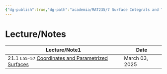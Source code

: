 ```yaml
---
{"dg-publish":true,"dg-path":"academia/MAT235/7 Surface Integrals and The Divergence Theorem/7 - Surface Integrals and The Divergence Theorem.md","permalink":"/academia/mat-235/7-surface-integrals-and-the-divergence-theorem/7-surface-integrals-and-the-divergence-theorem/","tags":["module","university","math"],"created":"2025-03-14T00:16:23.148-04:00","updated":"2025-03-14T00:16:36.976-04:00"}
---
```



# Lecture/Notes

<div><table class="dataview table-view-table"><thead class="table-view-thead"><tr class="table-view-tr-header"><th class="table-view-th"><span>Lecture/Note</span><span class="dataview small-text">1</span></th><th class="table-view-th"><span>Date</span></th></tr></thead><tbody class="table-view-tbody"><tr><td><span>21.1		 <code>L55-57</code> <a data-tooltip-position="top" aria-label="100 Academia/MAT235/7 Surface Integrals and The Divergence Theorem/Coordinates and Parametrized Surfaces.md" data-href="100 Academia/MAT235/7 Surface Integrals and The Divergence Theorem/Coordinates and Parametrized Surfaces.md" href="100 Academia/MAT235/7 Surface Integrals and The Divergence Theorem/Coordinates and Parametrized Surfaces.md" class="internal-link" target="_blank" rel="noopener nofollow">Coordinates and Parametrized Surfaces</a></span></td><td>March 03, 2025</td></tr></tbody></table></div>
